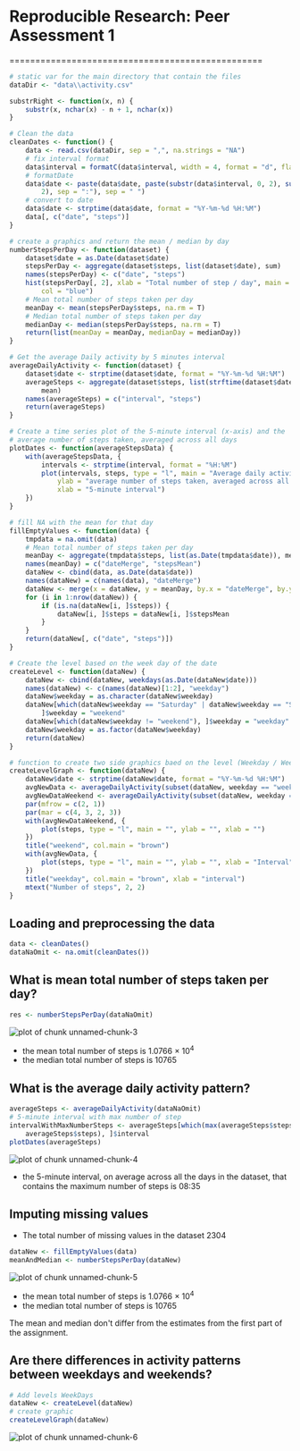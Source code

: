 # Reproducible Research: Peer Assessment 1
=================================================

```r
# static var for the main directory that contain the files
dataDir <- "data\\activity.csv"

substrRight <- function(x, n) {
    substr(x, nchar(x) - n + 1, nchar(x))
}

# Clean the data
cleanDates <- function() {
    data <- read.csv(dataDir, sep = ",", na.strings = "NA")
    # fix interval format
    data$interval = formatC(data$interval, width = 4, format = "d", flag = "0")
    # formatDate
    data$date <- paste(data$date, paste(substr(data$interval, 0, 2), substrRight(data$interval, 
        2), sep = ":"), sep = " ")
    # convert to date
    data$date <- strptime(data$date, format = "%Y-%m-%d %H:%M")
    data[, c("date", "steps")]
}

# create a graphics and return the mean / median by day
numberStepsPerDay <- function(dataset) {
    dataset$date = as.Date(dataset$date)
    stepsPerDay <- aggregate(dataset$steps, list(dataset$date), sum)
    names(stepsPerDay) <- c("date", "steps")
    hist(stepsPerDay[, 2], xlab = "Total number of step / day", main = "total number of steps taken each day", 
        col = "blue")
    # Mean total number of steps taken per day
    meanDay <- mean(stepsPerDay$steps, na.rm = T)
    # Median total number of steps taken per day
    medianDay <- median(stepsPerDay$steps, na.rm = T)
    return(list(meanDay = meanDay, medianDay = medianDay))
}

# Get the average Daily activity by 5 minutes interval
averageDailyActivity <- function(dataset) {
    dataset$date <- strptime(dataset$date, format = "%Y-%m-%d %H:%M")
    averageSteps <- aggregate(dataset$steps, list(strftime(dataset$date, format = "%H:%M")), 
        mean)
    names(averageSteps) = c("interval", "steps")
    return(averageSteps)
}

# Create a time series plot of the 5-minute interval (x-axis) and the
# average number of steps taken, averaged across all days
plotDates <- function(averageStepsData) {
    with(averageStepsData, {
        intervals <- strptime(interval, format = "%H:%M")
        plot(intervals, steps, type = "l", main = "Average daily activity pattern", 
            ylab = "average number of steps taken, averaged across all days", 
            xlab = "5-minute interval")
    })
}

# fill NA with the mean for that day
fillEmptyValues <- function(data) {
    tmpdata = na.omit(data)
    # Mean total number of steps taken per day
    meanDay <- aggregate(tmpdata$steps, list(as.Date(tmpdata$date)), mean)
    names(meanDay) = c("dateMerge", "stepsMean")
    dataNew <- cbind(data, as.Date(data$date))
    names(dataNew) = c(names(data), "dateMerge")
    dataNew <- merge(x = dataNew, y = meanDay, by.x = "dateMerge", by.y = "dateMerge")
    for (i in 1:nrow(dataNew)) {
        if (is.na(dataNew[i, ]$steps)) {
            dataNew[i, ]$steps = dataNew[i, ]$stepsMean
        }
    }
    return(dataNew[, c("date", "steps")])
}

# Create the level based on the week day of the date
createLevel <- function(dataNew) {
    dataNew <- cbind(dataNew, weekdays(as.Date(dataNew$date)))
    names(dataNew) <- c(names(dataNew)[1:2], "weekday")
    dataNew$weekday = as.character(dataNew$weekday)
    dataNew[which(dataNew$weekday == "Saturday" | dataNew$weekday == "Sunday"), 
        ]$weekday = "weekend"
    dataNew[which(dataNew$weekday != "weekend"), ]$weekday = "weekday"
    dataNew$weekday = as.factor(dataNew$weekday)
    return(dataNew)
}

# function to create two side graphics baed on the level (Weekday / Weekend)
createLevelGraph <- function(dataNew) {
    dataNew$date <- strptime(dataNew$date, format = "%Y-%m-%d %H:%M")
    avgNewData <- averageDailyActivity(subset(dataNew, weekday == "weekday"))
    avgNewDataWeekend <- averageDailyActivity(subset(dataNew, weekday == "weekend"))
    par(mfrow = c(2, 1))
    par(mar = c(4, 3, 2, 3))
    with(avgNewDataWeekend, {
        plot(steps, type = "l", main = "", ylab = "", xlab = "")
    })
    title("weekend", col.main = "brown")
    with(avgNewData, {
        plot(steps, type = "l", main = "", ylab = "", xlab = "Interval")
    })
    title("weekday", col.main = "brown", xlab = "interval")
    mtext("Number of steps", 2, 2)
}
```



## Loading and preprocessing the data

```r
data <- cleanDates()
dataNaOmit <- na.omit(cleanDates())
```


## What is mean total number of steps taken per day?


```r
res <- numberStepsPerDay(dataNaOmit)
```

![plot of chunk unnamed-chunk-3](figure/unnamed-chunk-3.png) 


- the mean total number of steps is 1.0766 &times; 10<sup>4</sup>
- the median total number of steps is 10765


## What is the average daily activity pattern?


```r
averageSteps <- averageDailyActivity(dataNaOmit)
# 5-minute interval with max number of step
intervalWithMaxNumberSteps <- averageSteps[which(max(averageSteps$steps) == 
    averageSteps$steps), ]$interval
plotDates(averageSteps)
```

![plot of chunk unnamed-chunk-4](figure/unnamed-chunk-4.png) 

- the 5-minute interval, on average across all the days in the dataset, that contains the maximum number of steps is 08:35


## Imputing missing values
- The total number of missing values in the dataset 2304 


```r
dataNew <- fillEmptyValues(data)
meanAndMedian <- numberStepsPerDay(dataNew)
```

![plot of chunk unnamed-chunk-5](figure/unnamed-chunk-5.png) 

- the mean total number of steps is 1.0766 &times; 10<sup>4</sup>
- the median total number of steps is 10765

The mean and median don't differ from the estimates from the first part of the assignment.



## Are there differences in activity patterns between weekdays and weekends?

```r
# Add levels WeekDays
dataNew <- createLevel(dataNew)
# create graphic
createLevelGraph(dataNew)
```

![plot of chunk unnamed-chunk-6](figure/unnamed-chunk-6.png) 

